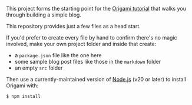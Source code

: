 This project forms the starting point for the [Origami tutorial](https://weborigami.org/language/tutorial.html) that walks you through building a simple blog.

This repository provides just a few files as a head start.

If you'd prefer to create every file by hand to confirm there's no magic involved, make your own project folder and inside that create:

- a `package.json` file like the one here
- some sample blog post files like those in the `markdown` folder
- an empty `src` folder

Then use a currently-maintained version of [Node.js](https://nodejs.org) (v20 or later) to install Origami with:

```console
$ npm install
```
